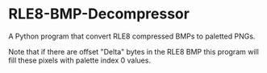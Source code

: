 # RLE8-BMP-Decompressor

A Python program that convert RLE8 compressed BMPs to paletted PNGs.

Note that if there are offset "Delta" bytes in the RLE8 BMP this program will fill these pixels with palette index 0 values.